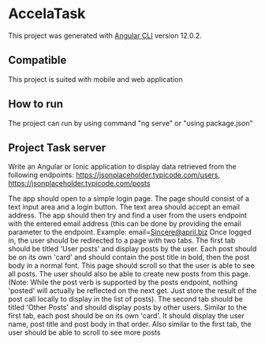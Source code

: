 # AccelaTask

This project was generated with [Angular CLI](https://github.com/angular/angular-cli) version 12.0.2.

## Compatible
This project is suited with mobile and web application

## How to run
The project can run by using command "ng serve" or "using package.json"


## Project Task server
Write an Angular or Ionic application to display data retrieved from the
following endpoints:
https://jsonplaceholder.typicode.com/users, 
https://jsonplaceholder.typicode.com/posts


The app should open to a simple login page. The page should consist of a text
input area and a login button. The text area should accept an email address.
The app should then try and find a user from the users endpoint with the
entered email address (this can be done by providing the email parameter to
the endpoint. Example: email=Sincere@april.biz
Once logged in, the user should be redirected to a page with two tabs.
The first tab should be titled 'User posts' and display posts by the user.
Each post should be on its own 'card' and should contain the post title in
bold, then the post body in a normal font. This page should scroll so that the
user is able to see all posts. The user should also be able to
create new posts from this page. (Note: While the post verb is supported by
the posts endpoint, nothing 'posted' will actually be reflected on the next
get. Just store the result of the post call locally to display in the list of
posts).
The second tab should be titled 'Other Posts' and should display posts by
other users. Similar to the first tab, each post should be on its own 'card'.
It should display the user name, post title and post body in that order. Also
similar to the first tab, the user should be able to scroll to see more posts
